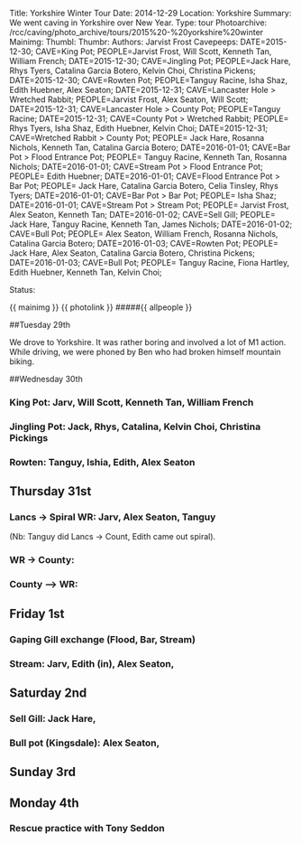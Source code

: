 Title: Yorkshire Winter Tour
Date: 2014-12-29
Location: Yorkshire
Summary: We went caving in Yorkshire over New Year.
Type: tour
Photoarchive: /rcc/caving/photo_archive/tours/2015%20-%20yorkshire%20winter
Mainimg: 
Thumbl: 
Thumbr: 
Authors: Jarvist Frost
Cavepeeps: DATE=2015-12-30; CAVE=King Pot; PEOPLE=Jarvist Frost, Will Scott, Kenneth Tan, William French;
			DATE=2015-12-30; CAVE=Jingling Pot; PEOPLE=Jack Hare, Rhys Tyers, Catalina Garcia Botero, Kelvin Choi, Christina Pickens;
			DATE=2015-12-30; CAVE=Rowten Pot; PEOPLE=Tanguy Racine, Isha Shaz, Edith Huebner, Alex Seaton;
			DATE=2015-12-31; CAVE=Lancaster Hole > Wretched Rabbit; PEOPLE=Jarvist Frost, Alex Seaton, Will Scott;
			DATE=2015-12-31; CAVE=Lancaster Hole > County Pot; PEOPLE=Tanguy Racine;
			DATE=2015-12-31; CAVE=County Pot > Wretched Rabbit; PEOPLE= Rhys Tyers, Isha Shaz, Edith Huebner, Kelvin Choi;
			DATE=2015-12-31; CAVE=Wretched Rabbit > County Pot; PEOPLE= Jack Hare, Rosanna Nichols, Kenneth Tan, Catalina Garcia Botero;
			DATE=2016-01-01; CAVE=Bar Pot > Flood Entrance Pot; PEOPLE= Tanguy Racine, Kenneth Tan, Rosanna Nichols;
			DATE=2016-01-01; CAVE=Stream Pot > Flood Entrance Pot; PEOPLE= Edith Huebner;
			DATE=2016-01-01; CAVE=Flood Entrance Pot > Bar Pot; PEOPLE= Jack Hare, Catalina Garcia Botero, Celia Tinsley, Rhys Tyers;
			DATE=2016-01-01; CAVE=Bar Pot > Bar Pot; PEOPLE= Isha Shaz;
			DATE=2016-01-01; CAVE=Stream Pot > Stream Pot; PEOPLE= Jarvist Frost, Alex Seaton, Kenneth Tan;
			DATE=2016-01-02; CAVE=Sell Gill; PEOPLE= Jack Hare, Tanguy Racine, Kenneth Tan, James Nichols;
			DATE=2016-01-02; CAVE=Bull Pot; PEOPLE= Alex Seaton, William French, Rosanna Nichols, Catalina Garcia Botero;
			DATE=2016-01-03; CAVE=Rowten Pot; PEOPLE= Jack Hare, Alex Seaton, Catalina Garcia Botero, Christina Pickens;
			DATE=2016-01-03; CAVE=Bull Pot; PEOPLE= Tanguy Racine, Fiona Hartley, Edith Huebner, Kenneth Tan, Kelvin Choi;

Status:

{{ mainimg }}
{{ photolink }}
#####{{ allpeople }}

##Tuesday 29th

We drove to Yorkshire. It was rather boring and involved a lot of M1 action.
While driving, we were phoned by Ben who had broken himself mountain biking.

##Wednesday 30th

### King Pot: Jarv, Will Scott, Kenneth Tan, William French
### Jingling Pot: Jack, Rhys, Catalina, Kelvin Choi, Christina Pickings
### Rowten: Tanguy, Ishia, Edith, Alex Seaton

## Thursday 31st

### Lancs -> Spiral WR: Jarv, Alex Seaton, Tanguy

(Nb: Tanguy did Lancs -> Count, Edith came out spiral).

### WR -> County: 
### County --> WR: 

## Friday 1st
### Gaping Gill exchange (Flood, Bar, Stream)

### Stream: Jarv, Edith (in), Alex Seaton, 

## Saturday 2nd
### Sell Gill: Jack Hare, 
### Bull pot (Kingsdale): Alex Seaton, 

## Sunday 3rd

## Monday 4th

### Rescue practice with Tony Seddon
